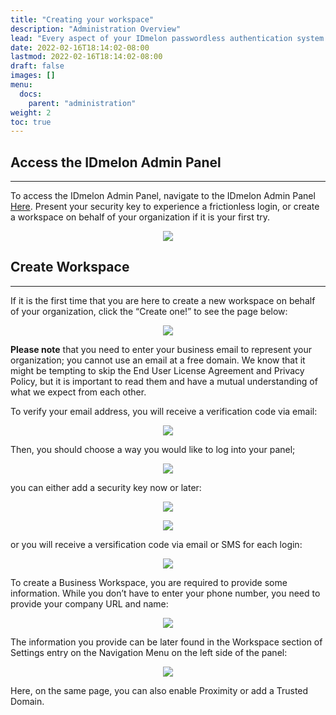 ```yaml
---
title: "Creating your workspace"
description: "Administration Overview"
lead: "Every aspect of your IDmelon passwordless authentication system can be managed from the IDmelon Admin Panel. This include enrolling and activating users' security keys, instantly granting or restricting access, carefully monitoring users' access, managing licenses, and more."
date: 2022-02-16T18:14:02-08:00
lastmod: 2022-02-16T18:14:02-08:00
draft: false
images: []
menu:
  docs:
    parent: "administration"
weight: 2
toc: true
---
```


## Access the IDmelon Admin Panel

<hr class="hr-line">

To access the IDmelon Admin Panel, navigate to the IDmelon Admin Panel [Here](https://panel.idmelon.com).
Present your security key to experience a frictionless login, or create a workspace on behalf of your organization if it is your first try.

<p align="center">
    <img src="/images/vendor/Panel/wslogin.png" class="doc-img-frame">
</p>

## Create Workspace

<hr class="hr-line">

If it is the first time that you are here to create a new workspace on behalf of your organization, click the “Create one!” to see the page below:

<p align="center">
    <img src="/images/vendor/Panel/panel-reg.png" class="doc-img-frame">
</p>

<p class="note-body">
<span style="font-weight:bold;">Please note</span> that you need to enter your business email to represent your organization; you cannot use an email at a free domain.
We know that it might be tempting to skip the End User License Agreement and Privacy Policy, but it is important to read them and have a mutual understanding of what we expect from each other.</p>
To verify your email address, you will receive a verification code via email:

<p align="center">
    <img src="/images/vendor/Panel/code.png" class="doc-img-frame">
</p>

Then, you should choose a way you would like to log into your panel;

<p align="center">
    <img src="/images/vendor/Panel/setup-sk.png" class="doc-img-frame">
</p>

you can either add a security key now or later:

<p align="center">
    <img src="/images/vendor/Panel/touch1.png" class="doc-img-frame">
</p>

<p align="center">
    <img src="/images/vendor/Panel/touch2.png" class="doc-img-frame">
</p>

or you will receive a versification code via email or SMS for each login:

<p align="center">
    <img src="/images/vendor/Panel/human.png" class="doc-img-frame">
</p>

To create a Business Workspace, you are required to provide some information. While you don’t have to enter your phone number, you need to provide your company URL and name:

<p align="center">
    <img src="/images/vendor/Panel/country.png" class="doc-img-frame">
</p>

The information you provide can be later found in the Workspace section of Settings entry on the Navigation Menu on the left side of the panel:

<p align="center">
    <img src="/images/vendor/Panel/menu1.png" class="doc-img-frame">
</p>

Here, on the same page, you can also enable Proximity or add a Trusted Domain.
